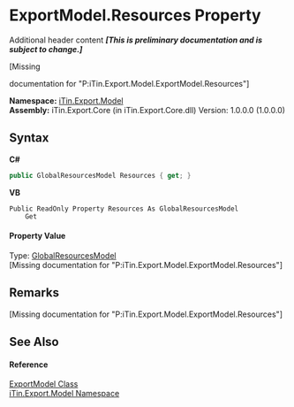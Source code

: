 # ExportModel.Resources Property 
Additional header content _**\[This is preliminary documentation and is subject to change.\]**_

\[Missing <summary> documentation for "P:iTin.Export.Model.ExportModel.Resources"\]

**Namespace:**&nbsp;<a href="ef57ffcc-e95e-b212-5a46-9aa6f5a3511f">iTin.Export.Model</a><br />**Assembly:**&nbsp;iTin.Export.Core (in iTin.Export.Core.dll) Version: 1.0.0.0 (1.0.0.0)

## Syntax

**C#**<br />
``` C#
public GlobalResourcesModel Resources { get; }
```

**VB**<br />
``` VB
Public ReadOnly Property Resources As GlobalResourcesModel
	Get
```


#### Property Value
Type: <a href="e1dfde3f-9004-9952-67e4-86a67fb18e84">GlobalResourcesModel</a><br />\[Missing <value> documentation for "P:iTin.Export.Model.ExportModel.Resources"\]

## Remarks
\[Missing <remarks> documentation for "P:iTin.Export.Model.ExportModel.Resources"\]

## See Also


#### Reference
<a href="ff3f8d5d-9bb7-2235-58c5-0d8358e85c80">ExportModel Class</a><br /><a href="ef57ffcc-e95e-b212-5a46-9aa6f5a3511f">iTin.Export.Model Namespace</a><br />